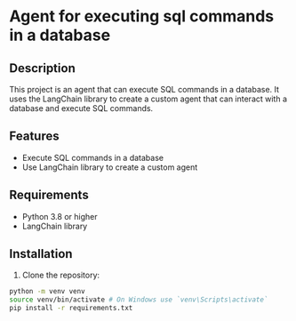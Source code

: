 <!-- Write a good readme to describe my project -->

# Agent for executing sql commands in a database

## Description

This project is an agent that can execute SQL commands in a database. It uses the LangChain library to create a custom agent that can interact with a database and execute SQL commands.

## Features

- Execute SQL commands in a database
- Use LangChain library to create a custom agent

## Requirements

- Python 3.8 or higher
- LangChain library

## Installation

1. Clone the repository:

```bash
python -m venv venv
source venv/bin/activate # On Windows use `venv\Scripts\activate`
pip install -r requirements.txt
```
